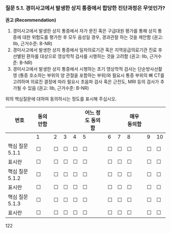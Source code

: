 ### 질문 5.1. 경미사고에서 발생한 상지 통증에서 합당한 진단과정은 무엇인가?

**권고 (Recommendation)**

1.  경미사고에서 발생한 상지 통증에서 자가 문진 혹은 구급대원 평가를 통해 상지 통증에 대한 위험도를 평가한 후 모두 음성일 경우, 경과관찰 하는 것을 제안함 (권고: IIb, 근거수준: B-NR)
2.  경미사고에서 발생한 상지 통증에서 일차의료기관 혹은 지역응급의료기관 진료 후 선별된 환자를 대상으로 영상학적 검사를 시행하는 것을 고려함 (권고: IIb, 근거수준: B-NR)
3.  경미사고에서 발생한 상지 통증에서 시행하는 초기 영상학적 검사는 단순방사선촬영 (통증 호소하는 부위의 양 관절을 포함하는 부위)와 필요시 통증 부위의 뼈 CT를 고려하며 의료진 결정에 따라 필요시 초음파 검사 혹은 근전도, MRI 등의 검사가 추가될 수 있음 (권고: IIb, 근거수준: B-NR)

위의 핵심질문에 대하여 동의하시는 정도를 표시해 주십시오.

| 번호 | 동의 안함 | | | | 어느 정도 동의함 | | | 매우 동의함 | | |
|---|---|---|---|---|---|---|---|---|---|---|
| | 1 | 2 | 3 | 4 | 5 | 6 | 7 | 8 | 9 | 10 |
| 핵심 질문 5.1.1 | ☐ | ☐ | ☐ | ☐ | ☐ | ☐ | ☐ | ☐ | ☐ | ☐ |
| 표시란 | ☐ | ☐ | ☐ | ☐ | ☐ | ☐ | ☐ | ☐ | ☐ | ☐ |
| 핵심 질문 5.1.2 | ☐ | ☐ | ☐ | ☐ | ☐ | ☐ | ☐ | ☐ | ☐ | ☐ |
| 표시란 | ☐ | ☐ | ☐ | ☐ | ☐ | ☐ | ☐ | ☐ | ☐ | ☐ |
| 핵심 질문 5.1.3 | ☐ | ☐ | ☐ | ☐ | ☐ | ☐ | ☐ | ☐ | ☐ | ☐ |
| 표시란 | ☐ | ☐ | ☐ | ☐ | ☐ | ☐ | ☐ | ☐ | ☐ | ☐ |

<PAGE>122